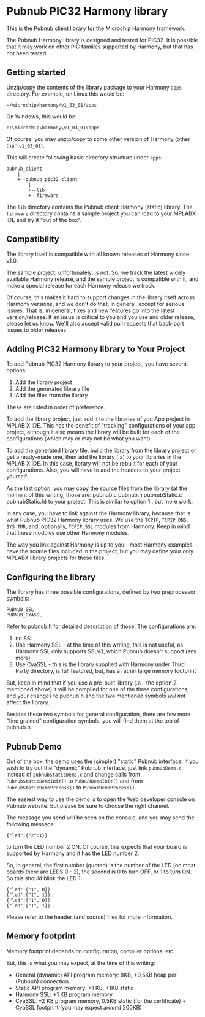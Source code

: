 Pubnub PIC32 Harmony library
============================

This is the Pubnub client library for the Microchip Harmony framework.

The Pubnub Harmony library is designed and tested for PIC32. It is
possible that it may work on other PIC families supported by Harmony,
but that has not been tested.


Getting started
---------------

Unzip/copy the contents of the library package to your Harmony
`apps` directory. For example, on Linux this would be:

	~/microchip/harmony/v1_03_01/apps

On Windows, this would be:

	c:\microchip\harmony\v1_03_01\apps

Of course, you may unzip/copy to some other version of Harmony
(other than `v1_03_01`).

This will create following basic directory structure under `apps`:

	pubnub_client
		|
		+--pubnub_pic32_client
			|
			+--lib
			+--firmware

The `lib` directory contains the Pubnub client Harmony (static) library.
The `firmware` directory contains a sample project you can load to
your MPLABX IDE and try it "out of the box".


Compatibility
-------------

The library itself is compatible with all known releases of Harmony
since v1.0.

The sample project, unfortunately, is not. So, we track the latest
widely available Harmony release, and the sample project is compatible
with it, and make a special release for each Harmony release we track.

Of course, this makes it hard to support changes in the library itself
across Harmony versions, and we don't do that, in general, except for
serious issues. That is, in general, fixes and new features go into
the latest version/release. If an issue is critical to you and you use
and older release, please let us know. We'll also accept valid pull
requests that back-port issues to older releases.



Adding PIC32 Harmony library to Your Project
--------------------------------------------

To add Pubnub PIC32 Harmony library to your project, you have several options:

1. Add the library project
2. Add the generated library file
3. Add the files from the library

These are listed in order of preference.

To add the library project, just add it to the libraries of you App project
in MPLAB X IDE. This has the benefit of "tracking" configurations of your
app project, although it also means the library will be built for each
of the configurations (which may or may not be what you want).

To add the generated library file, build the library from the library
project or get a ready-made one, then add the library (.a) to your
libraries in the MPLAB X IDE. In this case, library will not be rebuilt
for each of your configurations. Also, you will have to add the headers
to your project yourself.

As the last option, you may copy the source files from the library (at
the moment of this writing, those are: pubnub.c pubnub.h
pubnubStatic.c pubnubStatic.h) to your project. This is similar to
option 1., but more work.

In any case, you have to link against the Harmony library, because
that is what Pubnub PIC32 Harmony library uses. We use the `TCPIP`,
`TCPIP_DNS`, `SYS_TMR`, and, optionally, `TCPIP_SSL` modules from
Harmony.  Keep in mind that these modules use other Harmony modules.

The way you link against Harmony is up to you - most Harmony examples
have the source files included in the project, but you may define your
only MPLABX library projects for those files.


Configuring the library
-----------------------

The library has three possible configurations, defined by two preprocessor
symbols:

    PUBNUB_SSL
    PUBNUB_CYASSL

Refer to pubnub.h for detailed description of those. The configurations
are:

1. no SSL
2. Use Harmony SSL - at the time of this writing, this is not useful,
	as Harmony SSL only supports SSLv3, which Pubnub doesn't support
	(any more)
3. Use CyaSSL - this is the library supplied with Harmony under Third
	Party directory, is full featured, but, has a rather large
	memory footprint

But, keep in mind that if you use a pre-built library (.a - the option
2. mentioned above) it will be compiled for one of the three 
configurations, and your changes to pubnub.h and the two mentioned
symbols *will not* affect the library.

Besides these two symbols for general configuration, there are few more
"fine grained" configuration symbols, you will find them at the top of
pubnub.h.


Pubnub Demo
-----------

Out of the box, the demo uses the (simpler) "static" Pubnub
interface. If you wish to try out the "dynamic" Pubnub interface, just
link `pubnubDemo.c` instead of `pubnubStaticDemo.c` and change calls
from `PubnubStaticDemoInit()` to `PubnubDemoInit()` and from
`PubnubStaticDemoProcess()` to `PubnubDemoProcess()`.

The easiest way to use the demo is to open the Web developer console on Pubnub
website. But please be sure to choose the right channel.

The message you send will be seen on the console, and you may send the following
message:

    {"led":{"2":1}}

to turn the LED number 2 ON. Of course, this expects that your board is supported
by Harmony and it has the LED number 2.

So, in general, the first number (quoted) is the number of the LED (on most boards
there are LEDS 0 - 2), the second is 0 to turn OFF, or 1 to turn ON. So this should
blink the LED 1:

    {"led":{"1", 0}}
    {"led":{"1", 1}}
    {"led":{"1", 0}}
    {"led":{"1", 1}}

Please refer to the header (and source) files for more information.


Memory footprint
----------------

Memory footprint depends on configuration, compiler options, etc.

But, this is what you may expect, at the time of this writing:

- General (dynamic) API program memory: 8KB, +0,5KB heap per (Pubnub) connection
- Static API program memory: +1 KB, +1KB static 
- Harmony SSL: +1 KB program memory
- CyaSSL: +2 KB program memory, 0.5KB static (for the certificate) + CyaSSL footprint
	(you may expect around 200KB)
